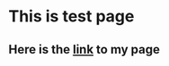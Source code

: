 # This is test page
## Here is the [link](https://ekaterinamash.github.io/deploy-test/folder/test.html) to my page 
